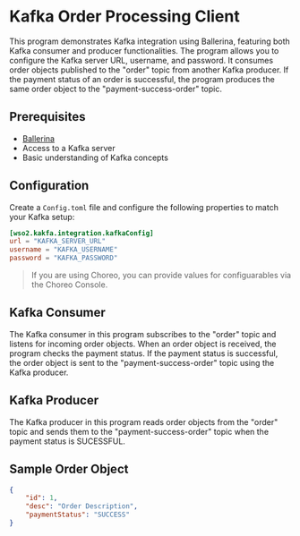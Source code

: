 # Kafka Order Processing Client


This program demonstrates Kafka integration using Ballerina, featuring both Kafka consumer and producer functionalities. The program allows you to configure the Kafka server URL, username, and password. It consumes order objects published to the "order" topic from another Kafka producer. If the payment status of an order is successful, the program produces the same order object to the "payment-success-order" topic.

## Prerequisites

- [Ballerina](https://ballerina.io/downloads/)
- Access to a Kafka server
- Basic understanding of Kafka concepts

## Configuration

Create a `Config.toml` file and configure the following properties to match your Kafka setup:

```toml
[wso2.kakfa.integration.kafkaConfig]
url = "KAFKA_SERVER_URL"
username = "KAFKA_USERNAME"
password = "KAFKA_PASSWORD"
```
> If you are using Choreo, you can provide values for configuarables via the Choreo Console.

## Kafka Consumer

The Kafka consumer in this program subscribes to the "order" topic and listens for incoming order objects. When an order object is received, the program checks the payment status. If the payment status is successful, the order object is sent to the "payment-success-order" topic using the Kafka producer.

## Kafka Producer
The Kafka producer in this program reads order objects from the "order" topic and sends them to the "payment-success-order" topic when the payment status is SUCESSFUL.

## Sample Order Object

```json
{
    "id": 1,
    "desc": "Order Description",
    "paymentStatus": "SUCCESS"
}
```